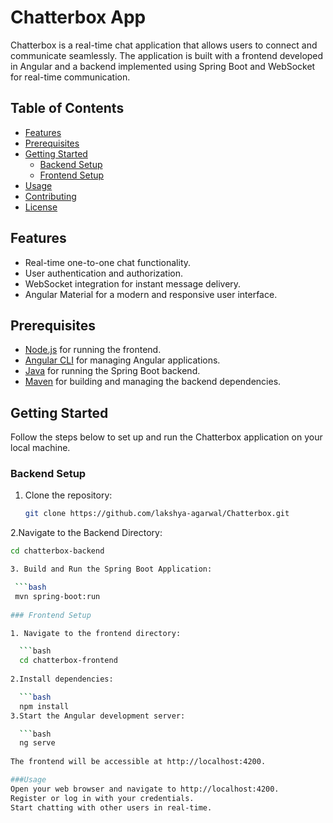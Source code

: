 # Chatterbox App

Chatterbox is a real-time chat application that allows users to connect and communicate seamlessly. The application is built with a frontend developed in Angular and a backend implemented using Spring Boot and WebSocket for real-time communication.

## Table of Contents

- [Features](#features)
- [Prerequisites](#prerequisites)
- [Getting Started](#getting-started)
  - [Backend Setup](#backend-setup)
  - [Frontend Setup](#frontend-setup)
- [Usage](#usage)
- [Contributing](#contributing)
- [License](#license)

## Features

- Real-time one-to-one chat functionality.
- User authentication and authorization.
- WebSocket integration for instant message delivery.
- Angular Material for a modern and responsive user interface.

## Prerequisites

- [Node.js](https://nodejs.org/) for running the frontend.
- [Angular CLI](https://angular.io/cli) for managing Angular applications.
- [Java](https://www.oracle.com/java/technologies/javase-downloads.html) for running the Spring Boot backend.
- [Maven](https://maven.apache.org/) for building and managing the backend dependencies.

## Getting Started

Follow the steps below to set up and run the Chatterbox application on your local machine.

### Backend Setup

1. Clone the repository:

   ```bash
   git clone https://github.com/lakshya-agarwal/Chatterbox.git
2.Navigate to the Backend Directory:

  ```bash
  cd chatterbox-backend
 
3. Build and Run the Spring Boot Application:

   ```bash
   mvn spring-boot:run
   
### Frontend Setup

1. Navigate to the frontend directory:

    ```bash
    cd chatterbox-frontend
    
2.Install dependencies:

    ```bash
    npm install
3.Start the Angular development server:

    ```bash
    ng serve
    
The frontend will be accessible at http://localhost:4200.

###Usage
Open your web browser and navigate to http://localhost:4200.
Register or log in with your credentials.
Start chatting with other users in real-time.


